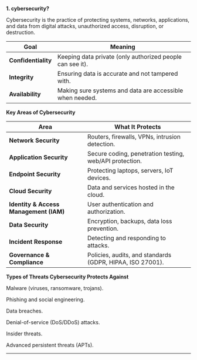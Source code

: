 **1. cybersecurity?**

Cybersecurity is the practice of protecting systems, networks, applications, and data from digital attacks, unauthorized access, disruption, or destruction.

| Goal                | Meaning                                                   |
| ------------------- | --------------------------------------------------------- |
| **Confidentiality** | Keeping data private (only authorized people can see it). |
| **Integrity**       | Ensuring data is accurate and not tampered with.          |
| **Availability**    | Making sure systems and data are accessible when needed.  |

**Key Areas of Cybersecurity**

| Area                                   | What It Protects                                          |
| -------------------------------------- | --------------------------------------------------------- |
| **Network Security**                   | Routers, firewalls, VPNs, intrusion detection.            |
| **Application Security**               | Secure coding, penetration testing, web/API protection.   |
| **Endpoint Security**                  | Protecting laptops, servers, IoT devices.                 |
| **Cloud Security**                     | Data and services hosted in the cloud.                    |
| **Identity & Access Management (IAM)** | User authentication and authorization.                    |
| **Data Security**                      | Encryption, backups, data loss prevention.                |
| **Incident Response**                  | Detecting and responding to attacks.                      |
| **Governance & Compliance**            | Policies, audits, and standards (GDPR, HIPAA, ISO 27001). |


**Types of Threats Cybersecurity Protects Against**

Malware (viruses, ransomware, trojans).

Phishing and social engineering.

Data breaches.

Denial-of-service (DoS/DDoS) attacks.

Insider threats.

Advanced persistent threats (APTs).

---


